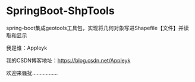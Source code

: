 # SpringBoot-ShpTools
spring-boot集成geotools工具包，实现将几何对象写进Shapefile【文件】并读取和显示


我是谁：Appleyk

我的CSDN博客地址：https://blog.csdn.net/Appleyk

欢迎来骚扰.................
